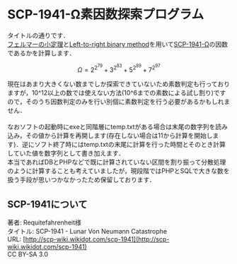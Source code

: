 # SCP-1941-Ω素因数探索プログラム
タイトルの通りです．<br>
[フェルマーの小定理](https://ja.wikipedia.org/wiki/%E3%83%95%E3%82%A7%E3%83%AB%E3%83%9E%E3%83%BC%E3%81%AE%E5%B0%8F%E5%AE%9A%E7%90%86)と[Left-to-right binary method](https://en.wikipedia.org/wiki/Modular_exponentiation#Left-to-right_binary_method)を用いて[SCP-1941-Ω](http://scp-jp.wikidot.com/scp-1941)の因数であるかを計算します．<br>
```math
\Omega=2^{2^79}+3^{2^83}+5^{2^89}+7^{2^97}
```
現在はあまり大きくない数までしか探索できていないため素数判定も行っておりますが，10^12以上の数では使えない方法(10^6までの素数による試し割り)ですので，そのうち因数判定のみを行い別個に素数判定を行う必要があるかもしれません．<br>
<br>
なおソフトの起動時にexeと同階層にtemp.txtがある場合は末尾の数字列を読み込み，その値から計算を再開します(存在しない場合は11から計算を開始します)．逆にソフト終了時にはtemp.txtの末尾に計算を行った時間とそのとき計算していた値を数字列として書き加えます．<br>
本当であればDBとPHPなどで既に計算されていない区間を割り振って分散処理のように計算することも考えていましたが，現段階ではPHPとSQLで大きな数を扱う手段が思いつかなかったため保留しております．
<br>
## SCP-1941について
著者: Requitefahrenheit様<br>
タイトル: SCP-1941 - Lunar Von Neumann Catastrophe<br>
URL: [http://scp-wiki.wikidot.com/scp-1941](http://scp-wiki.wikidot.com/scp-1941)<br>
CC BY-SA 3.0
